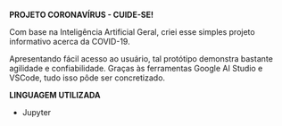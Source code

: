 **PROJETO CORONAVÍRUS - CUIDE-SE!**

<p>Com base na Inteligência Artificial Geral, criei esse simples projeto informativo acerca da COVID-19.</p>

<p>Apresentando fácil acesso ao usuário, tal protótipo demonstra bastante agilidade e confiabilidade. Graças às ferramentas Google AI Studio e VSCode, tudo isso pôde ser concretizado.</p>

**LINGUAGEM UTILIZADA**

- Jupyter
<br>




